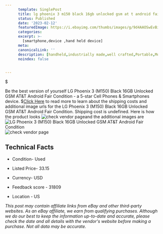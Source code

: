 ```yaml
---
      template: SinglePost
      title: lg phoenix 3 m150 black 16gb unlocked gsm at t android fair condition
      status: Published
      date: '2023-02-12'
      featuredImage: https://i.ebayimg.com/thumbs/images/g/9d4AAOSwEvBi7SzH/s-l225.jpg
      categories: 
      excerpt: >-
        [smartphone,device ,hand held device]
      meta:
      canonicalLink: ''
      description: [handheld,industrially made,well crafted,Portable,Mobile,Compact,Convenient,Lightweight,Maneuverable,Man-portable,Miniature,Carriable,Hand-held,Light,Holdable,Transportable,Mobile device,Pocket-sized,On-the-go,Wireless,Cordless,Compact size,Convenient size, smartphone,device ,hand held device]
      noindex: false
      
        
---
```

$

Be the best version of yourself LG Phoenix 3 (M150) Black 16GB Unlocked GSM AT&T Android Fair Condition - a 5-star Cell Phones & Smartphones device.
$[Click Here](https://www.ebay.com/itm/185527051488?hash=item2b324624e0%3Ag%3A9d4AAOSwEvBi7SzH&amdata=enc%3AAQAHAAAA4NiUPrG50ZKHjr1OT0bYze5WREgRTNOJDDHYi7xsZdT3hYxCz4WBnhxXUXYgtC%2FkZEQNkHz19UR1q%2FGPUN8Xj4OWIRK3oi6u1GSqRoL5Juqy14clpUGqZSIedq5Hs%2F8D77ZxBk0m%2Fxp3HJWJDFUvEWUHJ6U4UBaZ6G5wslIAk9MzgpoBQB650uNw3uHZfTRY4Uj3PmoUNLIkYx%2BAQHwvuprRp9i7IC4dgZOZs6JzVN9ZiTKoaGVTALwZ9bpE84JA%2FeZoJ2biKxD%2F4v7yd6x%2Bew45mLpeLIxsIOzreOvDEobz&mkevt=1&mkcid=1&mkrid=711-53200-19255-0&campid=%253CePNCampaignId%253E&customid=%253CreferenceId%253E&toolid=10049) to read more to learn about the shipping costs and additional image urls for the LG Phoenix 3 (M150) Black 16GB Unlocked GSM AT&T Android Fair Condition. Shipping cost is undefined. Here is how the product looks ![check vendor page](https://i.ebayimg.com/thumbs/images/g/9d4AAOSwEvBi7SzH/s-l225.jpg)and the additional images are![LG Phoenix 3 (M150) Black 16GB Unlocked GSM AT&T Android Fair Condition](https://i.ebayimg.com/images/g/9d4AAOSwEvBi7SzH/s-l1600.jpg)![check vendor page](https://origin-galleryplus.ebayimg.com/ws/web/185527051488_2_0_1/225x225.jpg,https://origin-galleryplus.ebayimg.com/ws/web/185527051488_3_0_1/225x225.jpg,https://origin-galleryplus.ebayimg.com/ws/web/185527051488_4_0_1/225x225.jpg,https://origin-galleryplus.ebayimg.com/ws/web/185527051488_5_0_1/225x225.jpg,https://origin-galleryplus.ebayimg.com/ws/web/185527051488_6_0_1/225x225.jpg,https://origin-galleryplus.ebayimg.com/ws/web/185527051488_7_0_1/225x225.jpg,https://origin-galleryplus.ebayimg.com/ws/web/185527051488_8_0_1/225x225.jpg,https://origin-galleryplus.ebayimg.com/ws/web/185527051488_9_0_1/225x225.jpg)



 ## Technical Facts 



     
      

 - Condition- Used 


      

 - Listed Price- 33.15 


      

 - Currency- USD 


      

 - Feedback score - 31809 


      

 - Location - US 


      
      

 *_This post may contain affiliate links from eBay and other third-party websites. As an eBay affiliate, we earn from qualifying purchases. Although we do our best to keep the information up-to-date and accurate, please check the date and all details with the vendor's website before making a purchase. Not all data may be accurate._*






